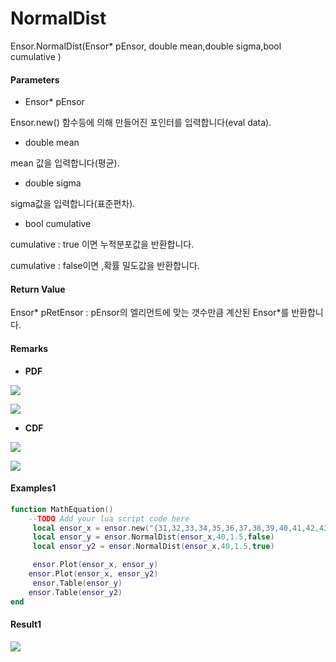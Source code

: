 # NormalDist

Ensor.NormalDist\(Ensor\* pEnsor, double mean,double sigma,bool cumulative \)

#### Parameters

* Ensor\* pEnsor

Ensor.new\(\) 함수등에 의해 만들어진 포인터를 입력합니다\(eval data\).

* double mean

mean 값을 입력합니다\(평균\).

* double sigma

sigma값을 입력합니다\(표준편차\).

* bool cumulative 

cumulative  : true 이면 누적분포값을 반환합니다.

cumulative  : false이면 ,확률 밀도값을 반환합니다.

#### Return Value

Ensor\* pRetEnsor : pEnsor의 엘리먼트에 맞는 갯수만큼 계산된 Ensor\*를 반환합니다.

#### Remarks

* **PDF**

![](/StatisticsAPI/NormalDistPdfFunc1.png)

![](/StatisticsAPI/NormalDistPdfGraph.png)

* **CDF**

![](/StatisticsAPI/NormalDistCdfFunc.png)

![](/StatisticsAPI/NormalDistCdfFuncGraph.png)

#### Examples1

```lua
function MathEquation()
    --TODO Add your lua script code here
     local ensor_x = ensor.new("{31,32,33,34,35,36,37,38,39,40,41,42,43,44,45,46,47,48,49}")
     local ensor_y = ensor.NormalDist(ensor_x,40,1.5,false)
     local ensor_y2 = ensor.NormalDist(ensor_x,40,1.5,true)

     ensor.Plot(ensor_x, ensor_y)
    ensor.Plot(ensor_x, ensor_y2)
     ensor.Table(ensor_y)
    ensor.Table(ensor_y2)
end
```

#### Result1

![](/StatisticsAPI/NormalDistResult.png)

